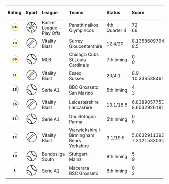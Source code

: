 | Rating                                                                                                                                 | Sport                                                                                                                | League                    | Teams                                        | Status        | Score                                  | TV Listing                                              |
|:---------------------------------------------------------------------------------------------------------------------------------------|:---------------------------------------------------------------------------------------------------------------------|:--------------------------|:---------------------------------------------|:--------------|:---------------------------------------|:--------------------------------------------------------|
| <img src="https://raw.githubusercontent.com/BlakeDuncan25/Donut-SVG-Ratings/bac4e4a278175106499642192132b1786a9aec38/84.svg" alt="84"> | <img src="https://raw.githubusercontent.com/BlakeDuncan25/Donut-SVG-Ratings/master/basketball.png" alt="Basketball"> | Basket League - Play Offs | Panathinaikos<br>Olympiacos                  | 4th Quarter 4 | 72<br>66                               | -                                                       |
| <img src="https://raw.githubusercontent.com/BlakeDuncan25/Donut-SVG-Ratings/bac4e4a278175106499642192132b1786a9aec38/70.svg" alt="70"> | <img src="https://raw.githubusercontent.com/BlakeDuncan25/Donut-SVG-Ratings/master/cricket.png" alt="Cricket">       | Vitality Blast            | Surrey<br>Gloucestershire                    | 12.4/20       | 8.135860979462874<br>8.5               | <a href="https://www.willow.tv/">Willow</a>             |
| <img src="https://raw.githubusercontent.com/BlakeDuncan25/Donut-SVG-Ratings/bac4e4a278175106499642192132b1786a9aec38/66.svg" alt="66"> | <img src="https://raw.githubusercontent.com/BlakeDuncan25/Donut-SVG-Ratings/master/baseball.png" alt="Baseball">     | MLB                       | Chicago Cubs<br>St.Louis Cardinals           | 7th Inning    | 0<br>0                                 | <a href="https://www.mlb.com/schedule">MLB Schedule</a> |
| <img src="https://raw.githubusercontent.com/BlakeDuncan25/Donut-SVG-Ratings/bac4e4a278175106499642192132b1786a9aec38/51.svg" alt="51"> | <img src="https://raw.githubusercontent.com/BlakeDuncan25/Donut-SVG-Ratings/master/cricket.png" alt="Cricket">       | Vitality Blast            | Essex<br>Sussex                              | 20/4.1        | 8.9<br>10.336538461538462              | <a href="https://www.willow.tv/">Willow</a>             |
| <img src="https://raw.githubusercontent.com/BlakeDuncan25/Donut-SVG-Ratings/bac4e4a278175106499642192132b1786a9aec38/36.svg" alt="36"> | <img src="https://raw.githubusercontent.com/BlakeDuncan25/Donut-SVG-Ratings/master/baseball.png" alt="Baseball">     | Serie A1                  | BBC Grosseto<br>San Marino                   | 5th Inning    | 4<br>3                                 | -                                                       |
| <img src="https://raw.githubusercontent.com/BlakeDuncan25/Donut-SVG-Ratings/bac4e4a278175106499642192132b1786a9aec38/36.svg" alt="36"> | <img src="https://raw.githubusercontent.com/BlakeDuncan25/Donut-SVG-Ratings/master/cricket.png" alt="Cricket">       | Vitality Blast            | Leicestershire<br>Lancashire                 | 13.1/18.5     | 6.838905775075988<br>8.603292618162508 | <a href="https://www.willow.tv/">Willow</a>             |
| <img src="https://raw.githubusercontent.com/BlakeDuncan25/Donut-SVG-Ratings/bac4e4a278175106499642192132b1786a9aec38/31.svg" alt="31"> | <img src="https://raw.githubusercontent.com/BlakeDuncan25/Donut-SVG-Ratings/master/baseball.png" alt="Baseball">     | Serie A1                  | Uni. Bologna<br>Parma                        | 5th Inning    | 0<br>0                                 | -                                                       |
| <img src="https://raw.githubusercontent.com/BlakeDuncan25/Donut-SVG-Ratings/bac4e4a278175106499642192132b1786a9aec38/14.svg" alt="14"> | <img src="https://raw.githubusercontent.com/BlakeDuncan25/Donut-SVG-Ratings/master/cricket.png" alt="Cricket">       | Vitality Blast            | Warwickshire / Birmingham Bears<br>Yorkshire | 3.1/19.5      | 5.063291139240506<br>7.312153303076148 | <a href="https://www.willow.tv/">Willow</a>             |
| <img src="https://raw.githubusercontent.com/BlakeDuncan25/Donut-SVG-Ratings/bac4e4a278175106499642192132b1786a9aec38/10.svg" alt="10"> | <img src="https://raw.githubusercontent.com/BlakeDuncan25/Donut-SVG-Ratings/master/baseball.png" alt="Baseball">     | Bundesliga South          | Stuttgart<br>Mainz                           | 9th Inning    | 5<br>9                                 | -                                                       |
| <img src="https://raw.githubusercontent.com/BlakeDuncan25/Donut-SVG-Ratings/bac4e4a278175106499642192132b1786a9aec38/1.svg" alt="1">   | <img src="https://raw.githubusercontent.com/BlakeDuncan25/Donut-SVG-Ratings/master/baseball.png" alt="Baseball">     | Serie A1                  | Macerata<br>BSC Grosseto                     | 6th Inning    | 0<br>3                                 | -                                                       |